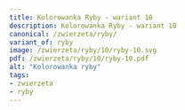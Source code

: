 ```yaml
---
title: Kolorowanka Ryby - wariant 10
description: Kolorowanka Ryby - wariant 10
canonical: /zwierzeta/ryby/
variant_of: ryby
image: /zwierzeta/ryby/10/ryby-10.svg
pdf: /zwierzeta/ryby/10/ryby-10.pdf
alt: "Kolorowanka ryby"
tags:
- zwierzeta
- ryby
---
```

